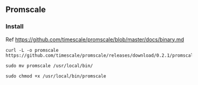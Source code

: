 ## Promscale

### Install

Ref https://github.com/timescale/promscale/blob/master/docs/binary.md

```
curl -L -o promscale https://github.com/timescale/promscale/releases/download/0.2.1/promscale_0.2.1_Linux_x86_64

sudo mv promscale /usr/local/bin/

sudo chmod +x /usr/local/bin/promscale
```
